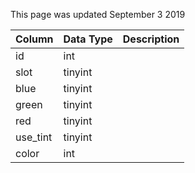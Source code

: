 This page was updated September 3 2019

| Column   | Data Type | Description |
| -------- | --------- | ----------- |
| id       | int       |             |
| slot     | tinyint   |             |
| blue     | tinyint   |             |
| green    | tinyint   |             |
| red      | tinyint   |             |
| use_tint | tinyint   |             |
| color    | int       |             |
